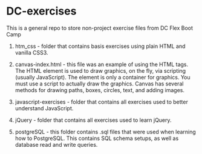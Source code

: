 # DC-exercises
This is a general repo to store non-project exercise files from DC Flex Boot Camp

1) htm_css - folder that contains basis exercises using plain HTML and vanilla CSS3. 

2) canvas-index.html - this file was an example of using the HTML <canvas> tags. 
    The HTML <canvas> element is used to draw graphics, on the fly, via scripting (usually JavaScript).
    The <canvas> element is only a container for graphics. You must use a script to actually draw the graphics.
    Canvas has several methods for drawing paths, boxes, circles, text, and adding images.
    
3) javascript-exercises - folder that contains all exercises used to better understand JavaScript.

4) jQuery - folder that contains all exercises used to learn jQuery.

5) postgreSQL - this folder contains .sql files that were used when learning how to PostgreSQL.  This contains SQL schema setups,
    as well as database read and write queries.
